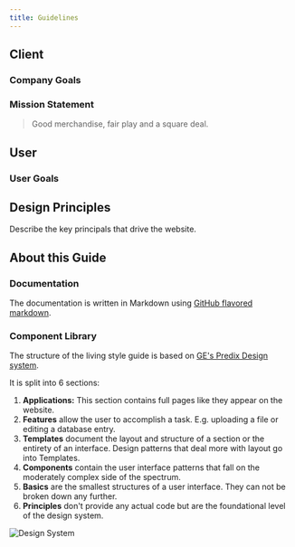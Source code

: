 ```yaml
---
title: Guidelines
---
```


## Client

### Company Goals

### Mission Statement

> Good merchandise, fair play and a square deal.


## User

### User Goals


## Design Principles

Describe the key principals that drive the website.


## About this Guide

### Documentation

The documentation is written in Markdown using 
[GitHub flavored markdown](https://guides.github.com/features/mastering-markdown/).


### Component Library

The structure of the living style guide is based on 
[GE's Predix Design system](https://medium.com/ge-design/ges-predix-design-system-8236d47b0891).

It is split into 6 sections:

1. **Applications:** This section contains full pages like they appear on the website.
2. **Features** allow the user to accomplish a task. E.g. uploading a file or editing a database entry.
3. **Templates** document the layout and structure of a section or the entirety of an interface.
    Design patterns that deal more with layout go into Templates.
4. **Components** contain the user interface patterns that fall on the moderately complex side of the spectrum.
5. **Basics** are the smallest structures of a user interface. They can not be broken down any further.
6. **Principles** don't provide any actual code but are the foundational level of the design system.

![Design System](/images/guide/ge-predix.png)
